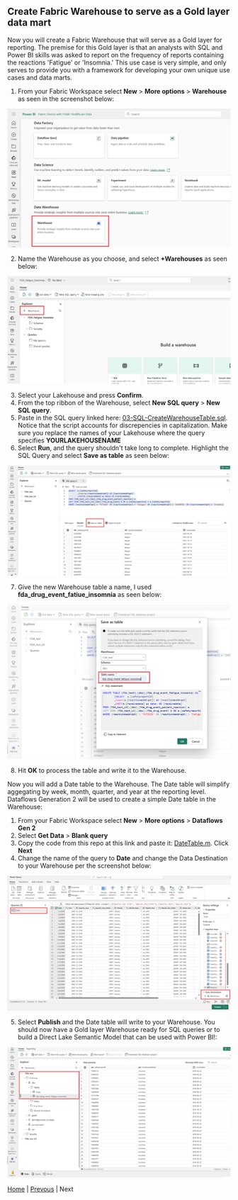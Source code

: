 ## Create Fabric Warehouse to serve as a Gold layer data mart

Now you will create a Fabric Warehouse that will serve as a Gold layer for reporting. The premise for this Gold layer is that an analysts with SQL and Power BI skills was asked to report on the frequency of reports containing the reactions 'Fatigue' or 'Insomnia.' This use case is very simple, and only serves to provide you with a framework for developing your own unique use cases and data marts.

1. From your Fabric Workspace select **New** > **More options** > **Warehouse** as seen in the screenshot below:

![Run Pipeline Job](../images/Warehouse1.png)

2. Name the Warehouse as you choose, and select **+Warehouses** as seen below:

![Monitor Pipeline Job](../images/Warehouse2.png)

3. Select your Lakehouse and press **Confirm**.
4. From the top ribbon of the Warehouse, select **New SQL query** > **New SQL query**.
5. Paste in the SQL query linked here: [03-SQL-CreateWarehouseTable.sql](./scripts/03-SQL-CreateWarehouseTable.sql). Notice that the script accounts for discrepencies in capitalization. Make sure you replace the names of your Lakehouse where the query specifies **YOURLAKEHOUSENAME**
6. Select **Run**, and the query shouldn't take long to complete. Highlight the SQL Query and select **Save as table** as seen below:

![Monitor Pipeline Job](../images/Warehouse3.png)

7. Give the new Warehouse table a name, I used **fda_drug_event_fatiue_insomnia** as seen below:

![Monitor Pipeline Job](../images/Warehouse4.png)

8. Hit **OK** to process the table and write it to the Warehouse. 

Now you will add a Date table to the Warehouse. The Date table will simplify aggegating by week, month, quarter, and year at the reporting level. Dataflows Generation 2 will be used to create a simple Date table in the Warehouse:

1. From your Fabric Workspace select **New** > **More options** > **Dataflows Gen 2**
2. Select **Get Data** > **Blank query**
3. Copy the code from this repo at this link and paste it: [DateTable.m](./scripts/DateTable.m). Click **Next**
4. Change the name of the query to **Date** and change the Data Destination to your Warehouse per the screenshot below:

![Monitor Pipeline Job](../images/Warehouse5.png)

5. Select **Publish** and the Date table will write to your Warehouse. You should now have a Gold layer Warehouse ready for SQL queries or to build a Direct Lake Semantic Model that can be used with Power BI!:

![Monitor Pipeline Job](../images/Warehouse6.png)


[Home](../Readme.md) | [Prevous](./03-RunPipeline.md) | Next




